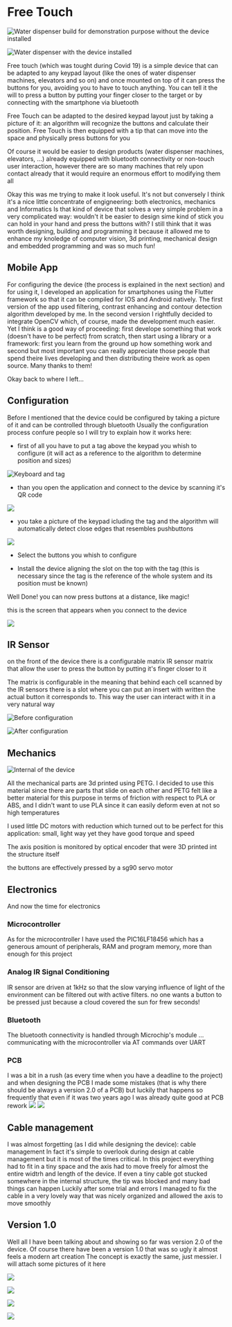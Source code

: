 # Free Touch

![Water dispenser build for demonstration purpose without the device installed](images/IMG_001.png)

![Water dispenser with the device installed](images/IMG_002.jpeg)

Free touch (which was tought during Covid 19) is a simple device that can be adapted to any keypad layout (like the ones of water dispenser machines, elevators and so on) and once mounted on top of it can press the buttons for you, avoiding you to have to touch anything. You can tell it the will to press a button by putting your finger closer to the target or by connecting with the smartphone via bluetooth

Free Touch can be adapted to the desired keypad layout just by taking a picture of it: an algorithm will recognize the buttons and calculate their position. Free Touch is then equipped with a tip that can move into the space and physically press buttons for you

Of course it would be easier to design products (water dispenser machines, elevators, ...) already equipped with bluetooth connectivity or non-touch user interaction, however there are so many machines that rely upon contact already that it would require an enormous effort to modifying them all

Okay this was me trying to make it look useful. It's not but conversely I think it's a nice little concentrate of engigneering: both electronics, mechanics and Informatics
Is that kind of device that solves a very simple problem in a very complicated way: wouldn't it be easier to design sime kind of stick you can hold in your hand and press the buttons with?
I still think that it was worth designing, building and programming it because it allowed me to enhance my knoledge of computer vision, 3d printing, mechanical design and embedded programming and was so much fun!


## Mobile App
For configuring the device (the process is explained in the next section) and for using it, I developed an application for smartphones using the Flutter framework so that it can be compiled for IOS and Android natively. The first version of the app used filtering, contrast enhancing and contour detection algorithm developed by me. In the second version I rightfully decided to integrate OpenCV which, of course, made the development much easier. Yet I think is a good way of proceeding: first develope something that work (doesn't have to be perfect) from scratch, then start using a library or a framework: first you learn from the ground up how something work and second but most important you can really appreciate those people that spend theire lives developing and then distributing theire work as open source. Many thanks to them!

Okay back to where I left...


## Configuration 
Before I mentioned that the device could be configured by taking a picture of it and can be controlled through bluetooth
Usually the configuration process confure people so I will try to explain how it works here:
- first of all you have to put a tag above the keypad you whish to configure (it will act as a reference to the algorithm to determine position and sizes)

![Keyboard and tag](images/IMG_009.jpeg)
- than you open the application and connect to the device by scanning it's QR code

![](images/IMG_013.png)
- you take a picture of the keypad icluding the tag and the algorithm will automatically detect close edges that resembles pushbuttons

![](images/IMG_010.png)

- Select the buttons you whish to configure

- Install the device aligning the slot on the top with the tag (this is necessary since the tag is the reference of the whole system and its position must be known)

Well Done! you can now press buttons at a distance, like magic!

this is the screen that appears when you connect to the device

![](images/IMG_012.png)

## IR Sensor
on the front of the device there is a configurable matrix IR sensor matrix that allow the user to press the button by putting it's finger closer to it

The matrix is configurable in the meaning that behind each cell scanned by the IR sensors there is a slot where you can put an insert with written the actual button it corresponds to. This way the user can interact with it in a very natural way

![Before configuration](images/IMG_014.jpeg)

![After configuration](images/IMG_015.jpeg)

## Mechanics

![Internal of the device](images/IMG_016.jpeg)

All the mechanical parts are 3d printed using PETG. I decided to use this material since there are parts that slide on each other and PETG felt like a better material for this purpose in terms of friction with respect to PLA or ABS, and I didn't want to use PLA since it can easily deform even at not so high temperatures

I used little DC motors with reduction which turned out to be perfect for this application: small, light way yet they have good torque and speed

The axis position is monitored by optical encoder that were 3D printed int the structure itself

the buttons are effectively pressed by a sg90 servo motor

## Electronics
And now the time for electronics

### Microcontroller
As for the microcontroller I have used the PIC16LF18456 which has a generous amount of peripherals, RAM and program memory, more than enough for this project

### Analog IR Signal Conditioning
IR sensor are driven at 1kHz so that the slow varying influence of light of the environment can be filtered out with active filters. no one wants a button to be pressed just because a cloud covered the sun for frew seconds!

### Bluetooth
The bluetooth connectivity is handled through Microchip's module ... communicating with the microcontroller via AT commands over UART

### PCB
I was a bit in a rush (as every time when you have a deadline to the project) and when designing the PCB I made some mistakes (that is why there should be always a version 2.0 of a PCB) but luckily that happens so frequently that even if it was two years ago I was already quite good at PCB rework
![](images/IMG_018.jpeg)
![](images/IMG_019.jpeg)

## Cable management
I was almost forgetting (as I did while designing the device): cable management
In fact it's simple to overlook during design at cable management but it is most of the times critical. In this project everything had to fit in a tiny space and the axis had to move freely for almost the entire widtrh and length of the device. If even a tiny cable got stucked somewhere in the internal structure, the tip was blocked and many bad things can happen
Luckily after some trial and errors I managed to fix the cable in a very lovely way that was nicely organized and allowed the axis to move smoothly


## Version 1.0

Well all I have been talking about and showing so far was version 2.0 of the device. Of course there have been a version 1.0 that was so ugly it almost feels a modern art creation
The concept is exactly the same, just messier. I will attach some pictures of it here 

![](images/IMG_003.jpeg)

![](images/IMG_004.jpeg)

![](images/IMG_005.jpeg)

![](images/IMG_006.jpeg)